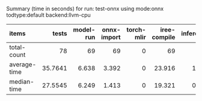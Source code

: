 Summary (time in seconds) for run: test-onnx using mode:onnx todtype:default backend:llvm-cpu

| items        |   tests |   model-run |   onnx-import |   torch-mlir |   iree-compile |   inference |
|:-------------|--------:|------------:|--------------:|-------------:|---------------:|------------:|
| total-count  | 78      |      69     |        69     |            0 |         69     |      46     |
| average-time | 35.7641 |       6.638 |         3.392 |            0 |         23.916 |       1.819 |
| median-time  | 27.5545 |       6.249 |         1.413 |            0 |         19.321 |       0.571 |
